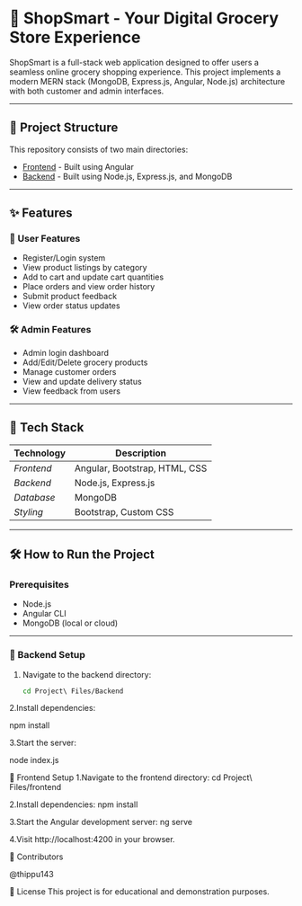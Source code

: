 # 🛒 ShopSmart - Your Digital Grocery Store Experience

ShopSmart is a full-stack web application designed to offer users a seamless online grocery shopping experience. This project implements a modern MERN stack (MongoDB, Express.js, Angular, Node.js) architecture with both customer and admin interfaces.

---

## 📁 Project Structure

This repository consists of two main directories:

- [Frontend](https://github.com/Helina-Thathapudi/Shopsmart/tree/main/Project%20Files/frontend) - Built using Angular
- [Backend](https://github.com/Helina-Thathapudi/Shopsmart/tree/main/Project%20Files/Backend) - Built using Node.js, Express.js, and MongoDB

---

## ✨ Features

### 🧑 User Features
- Register/Login system
- View product listings by category
- Add to cart and update cart quantities
- Place orders and view order history
- Submit product feedback
- View order status updates

### 🛠 Admin Features
- Admin login dashboard
- Add/Edit/Delete grocery products
- Manage customer orders
- View and update delivery status
- View feedback from users

---

## 🚀 Tech Stack

| Technology     | Description                      |
|----------------|----------------------------------|
| *Frontend*   | Angular, Bootstrap, HTML, CSS    |
| *Backend*    | Node.js, Express.js              |
| *Database*   | MongoDB                          |
| *Styling*    | Bootstrap, Custom CSS            |

---

## 🛠 How to Run the Project

### Prerequisites

- Node.js
- Angular CLI
- MongoDB (local or cloud)

---

### 🔧 Backend Setup

1. Navigate to the backend directory:
   ```bash
   cd Project\ Files/Backend
2.Install dependencies:

npm install

3.Start the server:

node index.js

🎨 Frontend Setup
1.Navigate to the frontend directory:
cd Project\ Files/frontend

2.Install dependencies:
npm install

3.Start the Angular development server:
ng serve

4.Visit http://localhost:4200 in your browser.

🙌 Contributors

 @thippu143
 
📄 License
This project is for educational and demonstration purposes.
